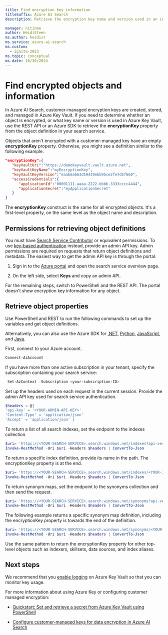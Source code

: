 ```yaml
---
title: Find encryption key information
titleSuffix: Azure AI Search
description: Retrieve the encryption key name and version used in an index or synonym map so that you can manage the key in Azure Key Vault.

manager: nitinme
author: HeidiSteen
ms.author: heidist
ms.service: azure-ai-search
ms.custom:
  - ignite-2023
ms.topic: conceptual
ms.date: 10/30/2024
---
```


# Find encrypted objects and information

In Azure AI Search, customer-managed encryption keys are created, stored, and managed in Azure Key Vault. If you need to determine whether an object is encrypted, or what key name or version is used in Azure Key Vault, use the REST API or an Azure SDK to retrieve the **encryptionKey** property from the object definition in your search service.

Objects that aren't encrypted with a customer-managed key have an empty **encryptionKey** property. Otherwise, you might see a definition similar to the following example.

```json
"encryptionKey":{
   "keyVaultUri":"https://demokeyvault.vault.azure.net",
   "keyVaultKeyName":"myEncryptionKey",
   "keyVaultKeyVersion":"eaab6a663d59439ebb95ce2fe7d5f660",
   "accessCredentials":{
      "applicationId":"00001111-aaaa-2222-bbbb-3333cccc4444",
      "applicationSecret":"myApplicationSecret"
   }
}
```

The **encryptionKey** construct is the same for all encrypted objects. It's a first-level property, on the same level as the object name and description.

## Permissions for retrieving object definitions

You must have [Search Service Contributor](search-security-rbac.md#built-in-roles-used-in-search) or equivalent permissions. To use [key-based authentication](search-security-api-keys.md) instead, provide an admin API key. Admin permissions are required on requests that return object definitions and metadata. The easiest way to get the admin API key is through the portal.

1. Sign in to the [Azure portal](https://portal.azure.com/) and open the search service overview page.

1. On the left side, select **Keys** and copy an admin API. 

For the remaining steps, switch to PowerShell and the REST API. The portal doesn't show encryption key information for any object.

## Retrieve object properties

Use PowerShell and REST to run the following commands to set up the variables and get object definitions. 

Alternatively, you can also use the Azure SDK for [.NET](/dotnet/api/azure.search.documents.indexes.searchindexclient.getindexes), [Python](/python/api/azure-search-documents/azure.search.documents.indexes.searchindexclient), [JavaScript](/javascript/api/@azure/search-documents/searchindexclient), and [Java](/java/api/com.azure.search.documents.indexes.searchindexclient.getindex).

First, connect to your Azure account.

```powershell
Connect-AzAccount
```

If you have more than one active subscription in your tenant, specify the subscription containing your search service:

```powershell
 Set-AzContext -Subscription <your-subscription-ID>
```

Set up the headers used on each request in the current session. Provide the admin API key used for search service authentication.

```powershell
$headers = @{
'api-key' = '<YOUR-ADMIN-API-KEY>'
'Content-Type' = 'application/json'
'Accept' = 'application/json' }
```

To return a list of all search indexes, set the endpoint to the indexes collection.

```powershell
$uri= 'https://<YOUR-SEARCH-SERVICE>.search.windows.net/indexes?api-version=2024-07-01&$select=name'
Invoke-RestMethod -Uri $uri -Headers $headers | ConvertTo-Json
```

To return a specific index definition, provide its name in the path. The encryptionKey property is at the end.

```powershell
$uri= 'https://<YOUR-SEARCH-SERVICE>.search.windows.net/indexes/<YOUR-INDEX-NAME>?api-version=2024-07-01'
Invoke-RestMethod -Uri $uri -Headers $headers | ConvertTo-Json
```

To return synonym maps, set the endpoint to the synonyms collection and then send the request.

```powershell
$uri= 'https://<YOUR-SEARCH-SERVICE>.search.windows.net/synonyms?api-version=2024-07-01&$select=name'
Invoke-RestMethod -Uri $uri -Headers $headers | ConvertTo-Json
```

The following example returns a specific synonym map definition, including the encryptionKey property is towards the end of the definition.

```powershell
$uri= 'https://<YOUR-SEARCH-SERVICE>.search.windows.net/synonyms/<YOUR-SYNONYM-MAP-NAME>?api-version=2024-07-01'
Invoke-RestMethod -Uri $uri -Headers $headers | ConvertTo-Json
```

Use the same pattern to return the encryptionKey property for other top-level objects such as indexers, skillsets, data sources, and index aliases.

## Next steps

We recommend that you [enable logging](/azure/key-vault/general/logging) on Azure Key Vault so that you can monitor key usage.

For more information about using Azure Key or configuring customer managed encryption:

+ [Quickstart: Set and retrieve a secret from Azure Key Vault using PowerShell](/azure/key-vault/secrets/quick-create-powershell)

+ [Configure customer-managed keys for data encryption in Azure AI Search](search-security-manage-encryption-keys.md)

